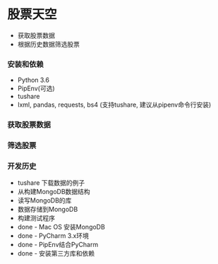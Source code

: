 # 股票天空
- 获取股票数据
- 根据历史数据筛选股票


### 安装和依赖
- Python 3.6
- PipEnv(可选)
- tushare
- lxml, pandas, requests, bs4 (支持tushare, 建议从pipenv命令行安装)



### 获取股票数据

### 筛选股票




### 开发历史
- tushare 下载数据的例子
- 从构建MongoDB数据结构
- 读写MongoDB的库 
- 数据存储到MongoDB
- 构建测试程序
- done - Mac OS 安装MongoDB 
- done - PyCharm 3.x环境
- done - PipEnv结合PyCharm
- done - 安装第三方库和依赖
